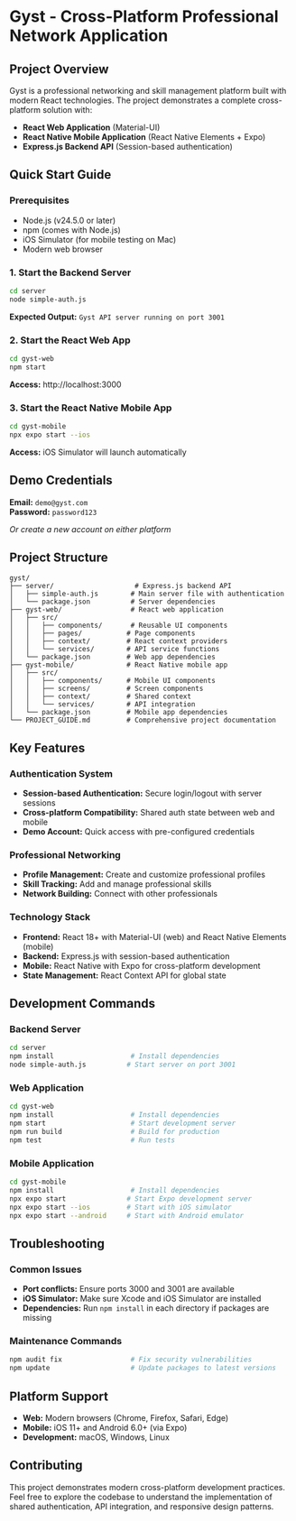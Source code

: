 # Gyst - Cross-Platform Professional Network Application

## Project Overview

Gyst is a professional networking and skill management platform built with modern React technologies. The project demonstrates a complete cross-platform solution with:

- **React Web Application** (Material-UI)
- **React Native Mobile Application** (React Native Elements + Expo)
- **Express.js Backend API** (Session-based authentication)

## Quick Start Guide

### Prerequisites
- Node.js (v24.5.0 or later)
- npm (comes with Node.js)
- iOS Simulator (for mobile testing on Mac)
- Modern web browser

### 1. Start the Backend Server
```bash
cd server
node simple-auth.js
```
**Expected Output:** `Gyst API server running on port 3001`

### 2. Start the React Web App
```bash
cd gyst-web
npm start
```
**Access:** http://localhost:3000

### 3. Start the React Native Mobile App
```bash
cd gyst-mobile
npx expo start --ios
```
**Access:** iOS Simulator will launch automatically

## Demo Credentials

**Email:** `demo@gyst.com`  
**Password:** `password123`

*Or create a new account on either platform*

## Project Structure

```
gyst/
├── server/                    # Express.js backend API
│   ├── simple-auth.js        # Main server file with authentication
│   └── package.json          # Server dependencies
├── gyst-web/                 # React web application
│   ├── src/
│   │   ├── components/       # Reusable UI components
│   │   ├── pages/           # Page components
│   │   ├── context/         # React context providers
│   │   └── services/        # API service functions
│   └── package.json         # Web app dependencies
├── gyst-mobile/             # React Native mobile app
│   ├── src/
│   │   ├── components/      # Mobile UI components
│   │   ├── screens/         # Screen components
│   │   ├── context/         # Shared context
│   │   └── services/        # API integration
│   └── package.json         # Mobile app dependencies
└── PROJECT_GUIDE.md         # Comprehensive project documentation
```

## Key Features

### Authentication System
- **Session-based Authentication:** Secure login/logout with server sessions
- **Cross-platform Compatibility:** Shared auth state between web and mobile
- **Demo Account:** Quick access with pre-configured credentials

### Professional Networking
- **Profile Management:** Create and customize professional profiles
- **Skill Tracking:** Add and manage professional skills
- **Network Building:** Connect with other professionals

### Technology Stack
- **Frontend:** React 18+ with Material-UI (web) and React Native Elements (mobile)
- **Backend:** Express.js with session-based authentication
- **Mobile:** React Native with Expo for cross-platform development
- **State Management:** React Context API for global state

## Development Commands

### Backend Server
```bash
cd server
npm install                   # Install dependencies
node simple-auth.js          # Start server on port 3001
```

### Web Application
```bash
cd gyst-web
npm install                   # Install dependencies
npm start                     # Start development server
npm run build                 # Build for production
npm test                      # Run tests
```

### Mobile Application
```bash
cd gyst-mobile
npm install                   # Install dependencies
npx expo start               # Start Expo development server
npx expo start --ios         # Start with iOS simulator
npx expo start --android     # Start with Android emulator
```

## Troubleshooting

### Common Issues
- **Port conflicts:** Ensure ports 3000 and 3001 are available
- **iOS Simulator:** Make sure Xcode and iOS Simulator are installed
- **Dependencies:** Run `npm install` in each directory if packages are missing

### Maintenance Commands
```bash
npm audit fix                 # Fix security vulnerabilities
npm update                    # Update packages to latest versions
```

## Platform Support

- **Web:** Modern browsers (Chrome, Firefox, Safari, Edge)
- **Mobile:** iOS 11+ and Android 6.0+ (via Expo)
- **Development:** macOS, Windows, Linux

## Contributing

This project demonstrates modern cross-platform development practices. Feel free to explore the codebase to understand the implementation of shared authentication, API integration, and responsive design patterns.
